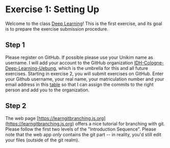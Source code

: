 # Exercise 1: Setting Up

Welcome to the class [Deep Learning](https://lehre.idh.uni-koeln.de/lehrveranstaltungen/wintersemester-2023-2024/deep-learning/)! This is the first exercise, and its goal is to prepare the exercise submission procedure.

## Step 1
Please register on GitHub. If possible please use your Unikim name as username. I will add your account to the GitHub organization [IDH-Cologne-Deep-Learning-Uebung](https://github.com/IDH-Cologne-Deep-Learning-Uebung), which is the umbrella for this and all future exercises. Starting in exercise 2, you will submit exercises on GitHub. Enter your Github username, your real name, your matriculation number and your email address in this [table](https://docs.google.com/spreadsheets/d/1WGK87XckHrmd2115IP7SgNHbBDykMQAZYHp1Du0yThM/edit?usp=sharing) so that I can assign the commits to the right person and add you to the organization.

## Step 2
The web page [https://learngitbranching.js.org](https://learngitbranching.js.org) offers a nice tutorial for branching with git. Please follow the first two levels of the "Introduction Sequence". Please note that the web app *only* contains the git part -- in reality, you'd still edit your files (outside of the git realm).
